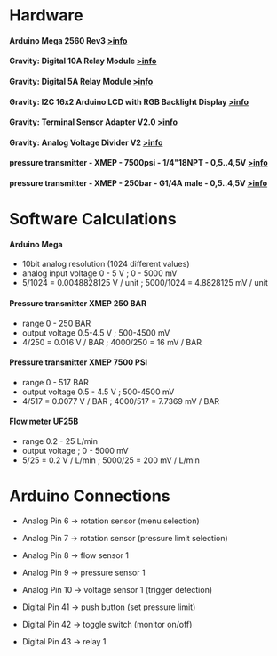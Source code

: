 # Hardware
#### Arduino Mega 2560 Rev3 [>info](https://store.arduino.cc/arduino-mega-2560-rev3)
#### Gravity: Digital 10A Relay Module [>info](https://www.dfrobot.com/product-1572.html)
#### Gravity: Digital 5A Relay Module [>info](https://www.dfrobot.com/product-64.html)
#### Gravity: I2C 16x2 Arduino LCD with RGB Backlight Display [>info](https://www.dfrobot.com/product-1609.html)
#### Gravity: Terminal Sensor Adapter V2.0 [>info](https://www.dfrobot.com/product-203.html)
#### Gravity: Analog Voltage Divider V2 [>info](https://www.dfrobot.com/product-90.html) 
#### pressure transmitter - XMEP - 7500psi - 1/4"18NPT - 0,5..4,5V [>info](https://www.se.com/uk/en/product/XMEP7K5PT130/pressure-transmitter---xmep---7500psi---1-4%2218npt---0%2C5..4%2C5v---deutsch---set-1/)
#### pressure transmitter - XMEP - 250bar - G1/4A male - 0,5..4,5V [>info](https://www.se.com/uk/en/product/XMEP250BT11F/pressure-transmitter---xmep---250bar---g1-4a-male---0%2C5..4%2C5v---deutsch---set-1/)
 
# Software Calculations
#### Arduino Mega 
* 10bit analog resolution (1024 different values)
* analog input voltage 0 - 5 V ; 0 - 5000 mV
* 5/1024 = 0.0048828125 V / unit ; 5000/1024 = 4.8828125 mV / unit

#### Pressure transmitter XMEP 250 BAR
* range 0 - 250 BAR
* output voltage 0.5-4.5 V ; 500-4500 mV
* 4/250 = 0.016 V / BAR ; 4000/250 = 16 mV / BAR

#### Pressure transmitter XMEP 7500 PSI
* range 0 - 517 BAR
* output voltage 0.5 - 4.5 V ; 500-4500 mV 
* 4/517 = 0.0077 V / BAR ; 4000/517 = 7.7369 mV / BAR

#### Flow meter UF25B
* range 0.2 - 25 L/min
* output voltage ; 0 - 5000 mV 
* 5/25 = 0.2 V / L/min ; 5000/25 = 200 mV / L/min

# Arduino Connections
* Analog Pin 6 -> rotation sensor (menu selection)   
* Analog Pin 7 -> rotation sensor (pressure limit selection)  
* Analog Pin 8 -> flow sensor 1
* Analog Pin 9 -> pressure sensor 1 
* Analog Pin 10 -> voltage sensor 1 (trigger detection)

* Digital Pin 41 -> push button (set pressure limit)  
* Digital Pin 42 -> toggle switch (monitor on/off) 
* Digital Pin 43 -> relay 1
